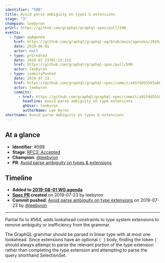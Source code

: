 ```yaml
---
identifier: "598"
title: Avoid parse ambiguity on types & extensions
stage: "3"
champion: leebyron
prUrl: https://github.com/graphql/graphql-spec/pull/598
events:
  - type: wgAgenda
    href: https://github.com/graphql/graphql-wg/blob/main/agendas/2019/2019-08-01.md
    date: 2019-08-01
    actor: null
  - type: prCreated
    date: 2019-07-23T01:15:15Z
    href: https://github.com/graphql/graphql-spec/pull/598
    actor: leebyron
  - type: commitsPushed
    date: 2019-07-23
    href: https://github.com/graphql/graphql-spec/commit/a91fdd55583a6bb9b372a6485c2358d1979f9b23
    actor: leebyron
    commits:
      - href: https://github.com/graphql/graphql-spec/commit/a91fdd55583a6bb9b372a6485c2358d1979f9b23
        headline: Avoid parse ambiguity on type extensions
        ghUser: leebyron
        authorName: Lee Byron
shortname: Avoid parse ambiguity on types & extensions
---
```


## At a glance

- **Identifier**: #598
- **Stage**: [RFC3: Accepted](https://github.com/graphql/graphql-spec/blob/main/CONTRIBUTING.md#stage-3-accepted)
- **Champion**: [@leebyron](https://github.com/leebyron)
- **PR**: [Avoid parse ambiguity on types & extensions](https://github.com/graphql/graphql-spec/pull/598)

<!-- BEGIN_CUSTOM_TEXT -->



<!-- END_CUSTOM_TEXT -->

## Timeline

- **Added to [2019-08-01 WG agenda](https://github.com/graphql/graphql-wg/blob/main/agendas/2019/2019-08-01.md)**
- **[Spec PR](https://github.com/graphql/graphql-spec/pull/598) created** on 2019-07-23 by leebyron
- **Commit pushed**: [Avoid parse ambiguity on type extensions](https://github.com/graphql/graphql-spec/commit/a91fdd55583a6bb9b372a6485c2358d1979f9b23) on 2019-07-23 by [@leebyron](https://github.com/leebyron)

<!-- VERBATIM -->

---

Partial fix to #564, adds lookahead constraints to type system extensions to remove ambiguity or inefficiency from the grammar.

The GraphQL grammar should be parsed in linear type with at most one lookahead. Since extensions have an optional `{ }` body, finding the token `{` should always attempt to parse the relevant portion of the type extension rather than completing the type extension and attempting to parse the query shorthand SelectionSet.
